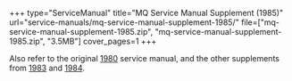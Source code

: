 +++
type="ServiceManual"
title="MQ Service Manual Supplement (1985)"
url="service-manuals/mq-service-manual-supplement-1985/"
file=["mq-service-manual-supplement-1985.zip", "mq-service-manual-supplement-1985.zip", "3.5MB"]
cover_pages=1
+++

Also refer to the original [1980](/service-manuals/mq-service-manual-1980/) service manual, and the other supplements from [1983](/service-manuals/mq-service-manual-supplement-1983/) and [1984](/service-manuals/mq-service-manual-supplement-1984/).
